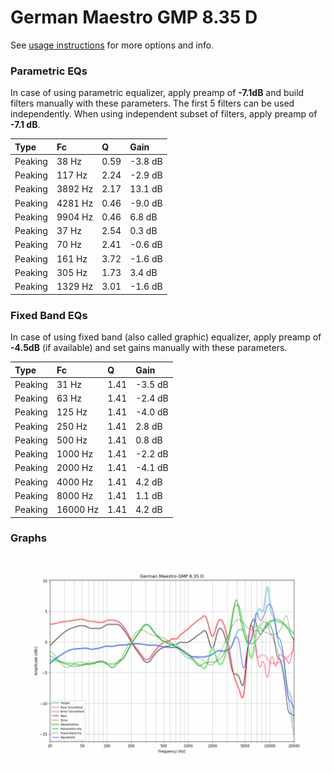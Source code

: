 # German Maestro GMP 8.35 D
See [usage instructions](https://github.com/jaakkopasanen/AutoEq#usage) for more options and info.

### Parametric EQs
In case of using parametric equalizer, apply preamp of **-7.1dB** and build filters manually
with these parameters. The first 5 filters can be used independently.
When using independent subset of filters, apply preamp of **-7.1 dB**.

| Type    | Fc      |    Q | Gain    |
|:--------|:--------|:-----|:--------|
| Peaking | 38 Hz   | 0.59 | -3.8 dB |
| Peaking | 117 Hz  | 2.24 | -2.9 dB |
| Peaking | 3892 Hz | 2.17 | 13.1 dB |
| Peaking | 4281 Hz | 0.46 | -9.0 dB |
| Peaking | 9904 Hz | 0.46 | 6.8 dB  |
| Peaking | 37 Hz   | 2.54 | 0.3 dB  |
| Peaking | 70 Hz   | 2.41 | -0.6 dB |
| Peaking | 161 Hz  | 3.72 | -1.6 dB |
| Peaking | 305 Hz  | 1.73 | 3.4 dB  |
| Peaking | 1329 Hz | 3.01 | -1.6 dB |

### Fixed Band EQs
In case of using fixed band (also called graphic) equalizer, apply preamp of **-4.5dB**
(if available) and set gains manually with these parameters.

| Type    | Fc       |    Q | Gain    |
|:--------|:---------|:-----|:--------|
| Peaking | 31 Hz    | 1.41 | -3.5 dB |
| Peaking | 63 Hz    | 1.41 | -2.4 dB |
| Peaking | 125 Hz   | 1.41 | -4.0 dB |
| Peaking | 250 Hz   | 1.41 | 2.8 dB  |
| Peaking | 500 Hz   | 1.41 | 0.8 dB  |
| Peaking | 1000 Hz  | 1.41 | -2.2 dB |
| Peaking | 2000 Hz  | 1.41 | -4.1 dB |
| Peaking | 4000 Hz  | 1.41 | 4.2 dB  |
| Peaking | 8000 Hz  | 1.41 | 1.1 dB  |
| Peaking | 16000 Hz | 1.41 | 4.2 dB  |

### Graphs
![](./German%20Maestro%20GMP%208.35%20D.png)